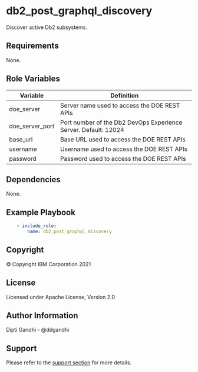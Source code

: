 db2_post_graphql_discovery
=========

Discover active Db2 subsystems.

Requirements
------------

None.

Role Variables
--------------

| Variable           | Definition                                                                             |
|--------------------|----------------------------------------------------------------------------------------|
| doe_server    | Server name used to access the DOE REST APIs          |
| doe_server_port            | Port number of the Db2 DevOps Experience Server. Default: 12024                                                              |
| base_url       |  Base URL used to access the DOE REST APIs|
| username              | Username used to access the DOE REST APIs                                                        |
| password              | Password used to access the DOE REST APIs|

Dependencies
------------

None.

Example Playbook
----------------

```yaml
    - include_role:
        name: db2_post_graphql_discovery
```

Copyright
---------

© Copyright IBM Corporation 2021

License
-------

Licensed under Apache License, Version 2.0

Author Information
------------------

Dipti Gandhi - @ddgandhi

Support
-------

Please refer to the [support section](https://github.com/IBM/z_ansible_collections_samples/blob/master/README.md#support) for more details.
